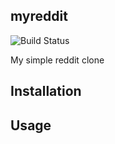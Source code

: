 ## myreddit

![Build Status](https://travis-ci.org/jennifercford/myreddit.svg?branch=master)

My simple reddit clone

## Installation

## Usage
